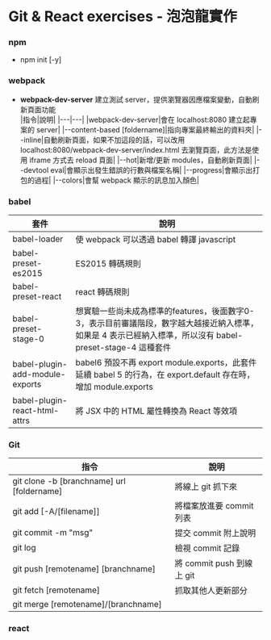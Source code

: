 Git & React exercises - 泡泡龍實作
===========================
### npm
- npm init [-y]

### webpack
- **webpack-dev-server**    建立測試 server，提供瀏覽器因應檔案變動，自動刷新頁面功能    
    |指令|說明|
    |---|---|
    |webpack-dev-server|會在 localhost:8080 建立起專案的 server|
    |--content-based [foldername]|指向專案最終輸出的資料夾|
    |--inline|自動刷新頁面，如果不加這段的話，可以改用  localhost:8080/webpack-dev-server/index.html 去瀏覽頁面，此方法是使用 iframe 方式去 reload 頁面|
    |--hot|新增/更新 modules，自動刷新頁面|
    |--devtool eval|會顯示出發生錯誤的行數與檔案名稱|
    |--progress|會顯示出打包的過程|
    |--colors|會幫 webpack 顯示的訊息加入顏色|
    
### babel
|套件|說明|
|---|---|
|babel-loader|使 webpack 可以透過 babel 轉譯 javascript|
|babel-preset-es2015|ES2015 轉碼規則|
|babel-preset-react|react 轉碼規則|
|babel-preset-stage-0|想實驗一些尚未成為標準的features，後面數字0-3，表示目前審議階段，數字越大越接近納入標準，如果是 4 表示已經納入標準，所以沒有 babel-preset-stage-4 這種套件|
|babel-plugin-add-module-exports|babel6 預設不再 export module.exports，此套件 延續 babel 5 的行為，在 export.default 存在時，增加 module.exports|
|babel-plugin-react-html-attrs|將 JSX 中的 HTML 屬性轉換為 React 等效項|

### Git
|指令|說明|
|---|---|
|git clone -b [branchname] url [foldername]|將線上 git 抓下來|
|git add [-A/[filename]]|將檔案放進要 commit 列表|
|git commit -m "msg"|提交 commit 附上說明|
|git log|檢視 commit 記錄|
|git push [remotename] [branchname]|將 commit push 到線上 git|
|git fetch [remotename]|抓取其他人更新部分|
|git merge [remotename]/[branchname]||

### react
